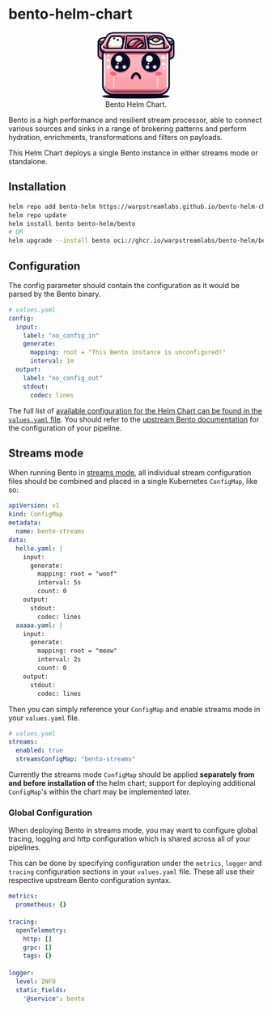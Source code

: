# bento-helm-chart
<p align="center" style="text-align: center">
    <img src="./assets/box.png" width="30%"><br/>
    Bento Helm Chart. <br/>
</p>

Bento is a high performance and resilient stream processor, able to connect various sources and sinks in a range of brokering patterns and perform hydration, enrichments, transformations and filters on payloads.

This Helm Chart deploys a single Bento instance in either streams mode or standalone.

## Installation
```bash
helm repo add bento-helm https://warpstreamlabs.github.io/bento-helm-chart
helm repo update
helm install bento bento-helm/bento
# OR
helm upgrade --install bento oci://ghcr.io/warpstreamlabs/bento-helm/bento --version 0.1.0
```

## Configuration

The config parameter should contain the configuration as it would be parsed by the Bento binary.
```yaml
# values.yaml
config:
  input:
    label: "no_config_in"
    generate:
      mapping: root = "This Bento instance is unconfigured!"
      interval: 1m
  output:
    label: "no_config_out"
    stdout:
      codec: lines
```

The full list of [available configuration for the Helm Chart can be found in the `values.yaml` file](./charts/bento/values.yaml). You should refer to the [upstream Bento documentation](https://warpstreamlabs.github.io/bento/docs/configuration/about) for the configuration of your pipeline.

## Streams mode

When running Bento in [streams mode](https://warpstreamlabs.github.io/bento/docs/guides/streams_mode/about), all individual stream configuration files should be combined and placed in a single Kubernetes `ConfigMap`, like so:

```yaml
apiVersion: v1
kind: ConfigMap
metadata:
  name: bento-streams
data:
  hello.yaml: |
    input:
      generate:
        mapping: root = "woof"
        interval: 5s
        count: 0
    output:
      stdout:
        codec: lines
  aaaaa.yaml: |
    input:
      generate:
        mapping: root = "meow"
        interval: 2s
        count: 0
    output:
      stdout:
        codec: lines
```

Then you can simply reference your `ConfigMap` and enable streams mode in your `values.yaml` file.
```yaml
# values.yaml
streams:
  enabled: true
  streamsConfigMap: "bento-streams"
```

Currently the streams mode `ConfigMap` should be applied **separately from and before installation of** the helm chart; support for deploying additional `ConfigMap`'s within the chart may be implemented later.

### Global Configuration

When deploying Bento in streams mode, you may want to configure global tracing, logging and http configuration which is shared across all of your pipelines.

This can be done by specifying configuration under the `metrics`, `logger` and `tracing` configuration sections in your `values.yaml` file. These all use their respective upstream Bento configuration syntax.

```yaml
metrics:
  prometheus: {}

tracing:
  openTelemetry:
    http: []
    grpc: []
    tags: {}

logger:
  level: INFO
  static_fields:
    '@service': bento
```
